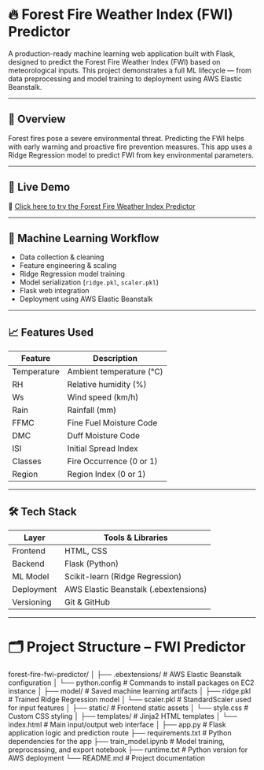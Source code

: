 # 🔥 Forest Fire Weather Index (FWI) Predictor

A production-ready machine learning web application built with Flask, designed to predict the Forest Fire Weather Index (FWI) based on meteorological inputs. This project demonstrates a full ML lifecycle — from data preprocessing and model training to deployment using AWS Elastic Beanstalk.

---

## 📌 Overview

Forest fires pose a severe environmental threat. Predicting the FWI helps with early warning and proactive fire prevention measures. This app uses a Ridge Regression model to predict FWI from key environmental parameters.

---

## 🚀 Live Demo

🔗 [Click here to try the Forest Fire Weather Index Predictor](http://testforestfires-env-1.eba-wapp9iuf.ap-south-1.elasticbeanstalk.com/)

---

## 🧠 Machine Learning Workflow

- Data collection & cleaning
- Feature engineering & scaling
- Ridge Regression model training
- Model serialization (`ridge.pkl`, `scaler.pkl`)
- Flask web integration
- Deployment using AWS Elastic Beanstalk

---

## 📈 Features Used

| Feature     | Description                       |
|-------------|-----------------------------------|
| Temperature | Ambient temperature (°C)          |
| RH          | Relative humidity (%)             |
| Ws          | Wind speed (km/h)                 |
| Rain        | Rainfall (mm)                     |
| FFMC        | Fine Fuel Moisture Code           |
| DMC         | Duff Moisture Code                |
| ISI         | Initial Spread Index              |
| Classes     | Fire Occurrence (0 or 1)          |
| Region      | Region Index (0 or 1)             |

---

## 🛠 Tech Stack

| Layer       | Tools & Libraries                  |
|-------------|------------------------------------|
| Frontend    | HTML, CSS                          |
| Backend     | Flask (Python)                     |
| ML Model    | Scikit-learn (Ridge Regression)    |
| Deployment  | AWS Elastic Beanstalk (.ebextensions) |
| Versioning  | Git & GitHub                       |

---

# 🗂 Project Structure – FWI Predictor

forest-fire-fwi-predictor/
│
├── .ebextensions/ # AWS Elastic Beanstalk configuration
│ └── python.config # Commands to install packages on EC2 instance
│
├── model/ # Saved machine learning artifacts
│ ├── ridge.pkl # Trained Ridge Regression model
│ └── scaler.pkl # StandardScaler used for input features
│
├── static/ # Frontend static assets
│ └── style.css # Custom CSS styling
│
├── templates/ # Jinja2 HTML templates
│ └── index.html # Main input/output web interface
│
├── app.py # Flask application logic and prediction route
├── requirements.txt # Python dependencies for the app
├── train_model.ipynb # Model training, preprocessing, and export notebook
├── runtime.txt # Python version for AWS deployment
└── README.md # Project documentation


